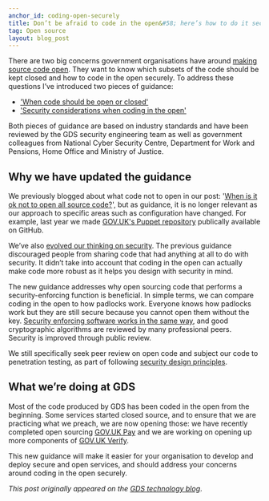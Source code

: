 ```yaml
---
anchor_id: coding-open-securely
title: Don’t be afraid to code in the open&#58; here’s how to do it securely
tag: Open source
layout: blog_post
---
```


There are two big concerns government organisations have around <a href="https://www.gov.uk/service-manual/service-standard/make-all-new-source-code-open">making source code open</a>. They want to know which subsets of the code should be kept closed and how to code in the open securely. To address these questions I’ve introduced two pieces of guidance:
<ul>
<li><a href="https://gov.uk/government/publications/open-source-guidance/when-code-should-be-open-or-closed">'When code should be open or closed'</a></li>
<li><a href="https://gov.uk/government/publications/open-source-guidance/security-considerations-when-coding-in-the-open">'Security considerations when coding in the open'</a></li>
</ul>

<p>Both pieces of guidance are based on industry standards and have been reviewed by the GDS security engineering team as well as government colleagues from National Cyber Security Centre, Department for Work and Pensions, Home Office and Ministry of Justice.</p>
<h2>Why we have updated the guidance</h2>
<p>We previously blogged about what code not to open in our post: '<a href="https://gds.blog.gov.uk/2014/10/08/when-is-it-ok-not-to-open-all-source-code/">When is it ok not to open all source code?</a>', but as guidance, it is no longer relevant as our approach to specific areas such as configuration have changed. For example, last year we made <a href="https://gdstechnology.blog.gov.uk/2016/01/19/opening-gov-uks-puppet-repository/">GOV.UK's Puppet repository</a> publically available on GitHub.<p>
<p>We’ve also <a href="https://gdstechnology.blog.gov.uk/2016/07/13/why-security-says-no-wont-cut-it-anymore/">evolved our thinking on security</a>. The previous guidance discouraged people from sharing code that had anything at all to do with security. It didn’t take into account that coding in the open can actually make code more robust as it helps you design with security in mind.</p>
<p>The new guidance addresses why open sourcing code that performs a security-enforcing function is beneficial. In simple terms, we can compare coding in the open to how padlocks work. Everyone knows how padlocks work but they are still secure because you cannot open them without the key. <a href="https://en.wikipedia.org/wiki/RSA_(cryptosystem)">Security enforcing software works in the same way</a>, and good cryptographic algorithms are reviewed by many professional peers. Security is improved through public review.</p>
<p>We still specifically seek peer review on open code and subject our code to penetration testing, as part of following <a href="https://www.ncsc.gov.uk/guidance/security-design-principles-digital-services-main">security design principles</a>.</p>
<h2>What we’re doing at GDS</h2>
<p>Most of the code produced by GDS has been coded in the open from the beginning. Some services started closed source, and to ensure that we are practicing what we preach, we are now opening those: we have recently completed open sourcing <a href="https://govukpay-docs.cloudapps.digital/#contribute">GOV.UK Pay</a> and we are working on opening up more components of <a href="https://github.com/alphagov/verify-frontend/">GOV.UK Verify</a>. </p>
<p>This new guidance will make it easier for your organisation to develop and deploy secure and open services, and should address your concerns around coding in the open securely.</p>
<p><em>This post originally appeared on the <a href="https://gdstechnology.blog.gov.uk/2017/09/27/dont-be-afraid-to-code-in-the-open-heres-how-to-do-it-securely/">GDS technology blog</a></em>.</p>
